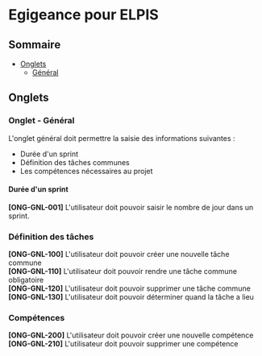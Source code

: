 # Egigeance pour ELPIS

## Sommaire
- [Onglets](#Onglets)
  - [Général](#Onglet-General)

## Onglets <a id="Onglets"></a>

### Onglet - Général <a id="Onglet-General"></a>

L'onglet général doit permettre la saisie des informations suivantes :
 - Durée d'un sprint
 - Définition des tâches communes
 - Les compétences nécessaires au projet

#### Durée d'un sprint

**[ONG-GNL-001]** L'utilisateur doit pouvoir saisir le nombre de jour dans un sprint.

### Définition des tâches

**[ONG-GNL-100]** L'utilisateur doit pouvoir créer une nouvelle tâche commune <br>
**[ONG-GNL-110]** L'utilisateur doit pouvoir rendre une tâche commune obligatoire <br>
**[ONG-GNL-120]** L'utilisateur doit pouvoir supprimer une tâche commune <br>
**[ONG-GNL-130]** L'utilisateur doit pouvoir déterminer quand la tâche a lieu <br>

### Compétences

**[ONG-GNL-200]** L'utilisateur doit pouvoir créer une nouvelle compétence <br>
**[ONG-GNL-210]** L'utilisateur doit pouvoir supprimer une compétence <br>

